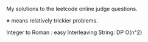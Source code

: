 My solutions to the leetcode online judge questions.

※ means relatively trickier problems. 

Integer to Roman : easy
Interleaving String: DP O(n^2)
